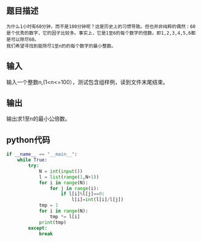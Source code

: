 ## 题目描述
```
为什么1小时有60分钟，而不是100分钟呢？这是历史上的习惯导致。但也并非纯粹的偶然：60是个优秀的数字，它的因子比较多。事实上，它是1至6的每个数字的倍数。即1,2,3,4,5,6都是可以除尽60。
我们希望寻找到能除尽1至n的的每个数字的最小整数。
```
## 输入
输入一个整数n,(1<n<=100），测试包含组样例，读到文件末尾结束。
## 输出
输出求1至n的最小公倍数。

## python代码
```python
if __name__ == "__main__":
    while True:
        try:
            N = int(input())
            l = list(range(1,N+1))
            for i in range(N):
                for j in range(i):
                    if l[i]%l[j]==0:
                        l[i]=int(l[i]/l[j])
            tmp = 1
            for i in range(N):
                tmp *= l[i]
            print(tmp)
        except:
            break

```
